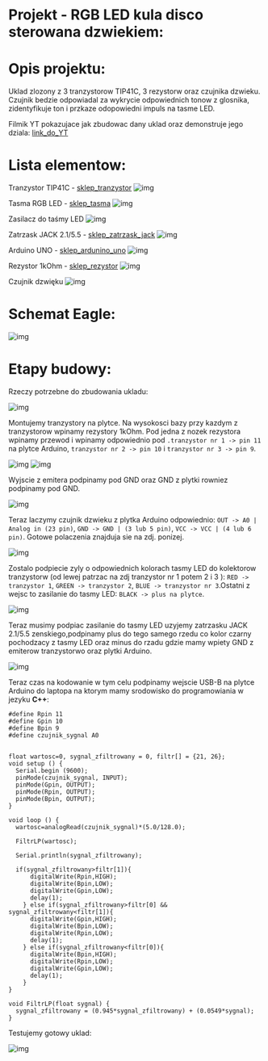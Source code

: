 
# Projekt - RGB LED kula disco sterowana dzwiekiem:

# Opis projektu:

 Uklad zlozony z 3 tranzystorow TIP41C, 3 rezystorw oraz czujnika dzwieku. Czujnik bedzie odpowiadal za wykrycie odpowiednich tonow z glosnika, 
 zidentyfikuje ton i przkaze odopowiedni impuls na tasme LED. 
 
 Filmik YT pokazujace jak zbudowac dany uklad oraz demonstruje jego dziala:
[link_do_YT](https://www.youtube.com/watch?v=G-zCNkNp4RY)

# Lista elementow:

Tranzystor TIP41C - [sklep_tranzystor](https://allegro.pl/oferta/tranzystor-tip41c-tip41-6a-100v-fairchild-to-220-10798629711)
![img](./image/Tranzystor_TIP41C.jpg)

Tasma RGB LED - [sklep_tasma](https://allegro.pl/oferta/tasma-led-smd-wodoodporna-5m-rgb-kolorowa-pilot-10192557011)
![img](./image/Taśma_LED.jpg)

Zasilacz do taśmy LED
![img](./image/zasilacz.jpg)

Zatrzask JACK 2.1/5.5 - [sklep_zatrzask_jack](https://allegro.pl/oferta/szybkozlacze-komplet-g55-gniazdo-zasilania-2-1-5-5-10807172353)
![img](./image/zatrzask.jpg)

Arduino UNO - [sklep_ardunino_uno](https://allegro.pl/oferta/zestaw-startowy-do-arduino-uno-r3-atmega328-ch340-10102800766)
![img](./image/Arduino_UNO.jpg)

Rezystor 1kOhm - [sklep_rezystor](https://allegro.pl/oferta/zestaw-startowy-do-arduino-uno-r3-atmega328-ch340-10102800766)
![img](./image/R_1kOhm.jpg)

Czujnik dzwięku
![img](./image/czujnik_dzwieku.jpg)

# Schemat Eagle:

![img](./image/schemat.png)

# Etapy budowy:

Rzeczy potrzebne do zbudowania ukladu:


![img](./image/elementy.jpg)


Montujemy tranzystory na plytce. Na wysokosci bazy przy kazdym z tranzystorow wpinamy rezystory 1kOhm. Pod jedna z nozek rezystora wpinamy przewod 
i wpinamy odpowiednio pod `.tranzystor nr 1 -> pin 11` na plytce Arduino, `tranzystor nr 2 -> pin 10` i `tranzystor nr 3 -> pin 9`. 

![img](./image/1.jpg)
![img](./image/6.jpg)


Wyjscie z emitera podpinamy pod GND oraz GND z plytki rowniez podpinamy pod GND. 


![img](./image/2.jpg)


Teraz laczymy czujnik dzwieku z plytka Arduino odpowiednio: `OUT -> A0 | Analog in (23 pin)`,
`GND -> GND | (3 lub 5 pin)`, `VCC -> VCC | (4 lub 6 pin)`. Gotowe polaczenia znajduja sie na zdj. ponizej.


![img](./image/3.jpg)


Zostalo podpiecie zyly o odpowiednich kolorach tasmy LED do kolektorow tranzystorw (od lewej patrzac na zdj tranzystor nr 1 potem 2 i 3 ): `RED -> tranzystor 1`,
`GREEN -> tranzystor 2`, `BLUE -> tranzystor nr 3`.Ostatni z wejsc to zasilanie do tasmy LED: `BLACK -> plus na plytce`. 

![img](./image/5.jpg)


Teraz musimy podpiac zasilanie do tasmy LED uzyjemy zatrzasku JACK 2.1/5.5 zenskiego,podpinamy plus do tego samego rzedu co kolor czarny pochodzacy z tasmy LED 
oraz minus do rzadu gdzie mamy wpiety GND z emiterow tranzystorwo oraz plytki Arduino.


![img](./image/4.jpg)


Teraz czas na kodowanie w tym celu podpinamy wejscie USB-B na plytce Arduino do laptopa na ktorym mamy srodowisko do programowiania w jezyku **C++**:

```
#define Rpin 11
#define Gpin 10
#define Bpin 9
#define czujnik_sygnal A0


float wartosc=0, sygnal_zfiltrowany = 0, filtr[] = {21, 26};
void setup () { 
  Serial.begin (9600);
  pinMode(czujnik_sygnal, INPUT);
  pinMode(Gpin, OUTPUT);
  pinMode(Rpin, OUTPUT);
  pinMode(Bpin, OUTPUT);
}

void loop () {
  wartosc=analogRead(czujnik_sygnal)*(5.0/128.0);
  
  FiltrLP(wartosc);
  
  Serial.println(sygnal_zfiltrowany);
  
  if(sygnal_zfiltrowany>filtr[1]){
      digitalWrite(Rpin,HIGH);
      digitalWrite(Bpin,LOW);
      digitalWrite(Gpin,LOW);
      delay(1);
    } else if(sygnal_zfiltrowany>filtr[0] && sygnal_zfiltrowany<filtr[1]){
      digitalWrite(Gpin,HIGH);
      digitalWrite(Bpin,LOW);
      digitalWrite(Rpin,LOW);
      delay(1);
    } else if(sygnal_zfiltrowany<filtr[0]){
      digitalWrite(Bpin,HIGH);
      digitalWrite(Rpin,LOW);
      digitalWrite(Gpin,LOW);
      delay(1);
    }
}

void FiltrLP(float sygnal) {
  sygnal_zfiltrowany = (0.945*sygnal_zfiltrowany) + (0.0549*sygnal);
}
```
Testujemy gotowy uklad:


![img](./image/gotowe.jpg)